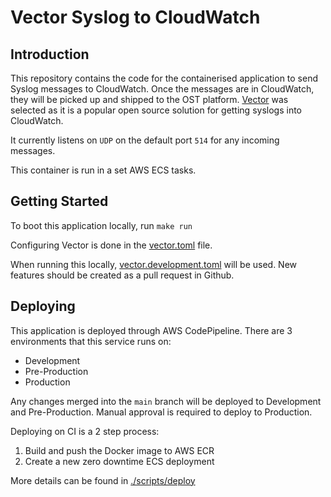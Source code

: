 # Vector Syslog to CloudWatch

## Introduction

This repository contains the code for the containerised application to send Syslog messages to CloudWatch.
Once the messages are in CloudWatch, they will be picked up and shipped to the OST platform. [Vector](https://vector.dev/) was selected as it is a popular open source solution for getting syslogs into CloudWatch.

It currently listens on `UDP` on the default port `514` for any incoming messages.

This container is run in a set AWS ECS tasks.

## Getting Started

To boot this application locally, run `make run`

Configuring Vector is done in the [vector.toml](./docker/vector.toml) file.

When running this locally, [vector.development.toml](./docker/vector.development.toml) will be used.
New features should be created as a pull request in Github.


## Deploying

This application is deployed through AWS CodePipeline. There are 3 environments that this service runs on:

- Development
- Pre-Production
- Production

Any changes merged into the `main` branch will be deployed to Development and Pre-Production.
Manual approval is required to deploy to Production.

Deploying on CI is a 2 step process:

1. Build and push the Docker image to AWS ECR
2. Create a new zero downtime ECS deployment

More details can be found in [./scripts/deploy](./scripts/deploy)
